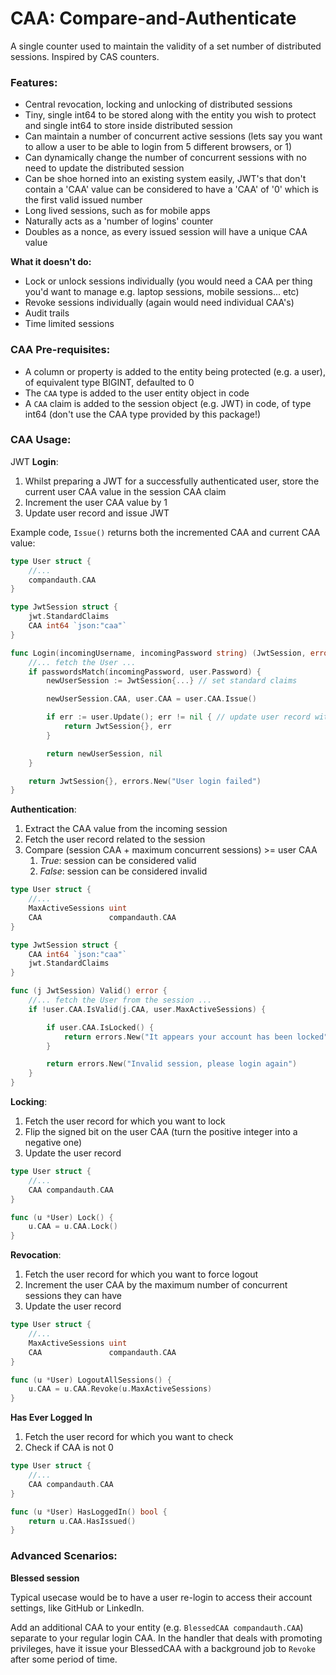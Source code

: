 # CAA: Compare-and-Authenticate

A single counter used to maintain the validity of a set number of distributed sessions. Inspired by CAS counters.

### Features:

- Central revocation, locking and unlocking of distributed sessions
- Tiny, single int64 to be stored along with the entity you wish to protect and single int64 to store inside distributed session
- Can maintain a number of concurrent active sessions (lets say you want to allow a user to be able to login from 5 different browsers, or 1)
- Can dynamically change the number of concurrent sessions with no need to update the distributed session
- Can be shoe horned into an existing system easily, JWT's that don't contain a 'CAA' value can be considered to have a 'CAA' of '0' which is the first valid issued number
- Long lived sessions, such as for mobile apps
- Naturally acts as a 'number of logins' counter
- Doubles as a nonce, as every issued session will have a unique CAA value

**What it doesn't do:**

- Lock or unlock sessions individually (you would need a CAA per thing you'd want to manage e.g. laptop sessions, mobile sessions... etc)
- Revoke sessions individually (again would need individual CAA's)
- Audit trails
- Time limited sessions

### CAA Pre-requisites:

- A column or property is added to the entity being protected (e.g. a user), of equivalent type BIGINT, defaulted to 0
- The `CAA` type is added to the user entity object in code
- A `CAA` claim is added to the session object (e.g. JWT) in code, of type int64 (don't use the CAA type provided by this package!)

### CAA Usage:

JWT **Login**:

1. Whilst preparing a JWT for a successfully authenticated user, store the current user CAA value in the session CAA claim
2. Increment the user CAA value by 1
3. Update user record and issue JWT

Example code, `Issue()` returns both the incremented CAA and current CAA value:
``` go
type User struct {
	//...
	compandauth.CAA
}

type JwtSession struct {
	jwt.StandardClaims
	CAA int64 `json:"caa"`
}

func Login(incomingUsername, incomingPassword string) (JwtSession, error) {
	//... fetch the User ...
	if passwordsMatch(incomingPassword, user.Password) {
		newUserSession := JwtSession{...} // set standard claims

		newUserSession.CAA, user.CAA = user.CAA.Issue()

		if err := user.Update(); err != nil { // update user record with new issued CAA value
			return JwtSession{}, err
		}

		return newUserSession, nil
	}

	return JwtSession{}, errors.New("User login failed")
}
```

**Authentication**:

1. Extract the CAA value from the incoming session
2. Fetch the user record related to the session
3. Compare (session CAA + maximum concurrent sessions) >= user CAA
	1. _True_: session can be considered valid
	2. _False_: session can be considered invalid

```go
type User struct {
	//...
	MaxActiveSessions uint
	CAA               compandauth.CAA
}

type JwtSession struct {
	CAA int64 `json:"caa"`
	jwt.StandardClaims
}

func (j JwtSession) Valid() error {
	//... fetch the User from the session ...
	if !user.CAA.IsValid(j.CAA, user.MaxActiveSessions) {

		if user.CAA.IsLocked() {
			return errors.New("It appears your account has been locked")
		}

		return errors.New("Invalid session, please login again")
	}
}
```

**Locking**:

1. Fetch the user record for which you want to lock
2. Flip the signed bit on the user CAA (turn the positive integer into a negative one)
3. Update the user record

```go
type User struct {
	//...
	CAA compandauth.CAA
}

func (u *User) Lock() {
	u.CAA = u.CAA.Lock()
}
```

**Revocation**:

1. Fetch the user record for which you want to force logout
2. Increment the user CAA by the maximum number of concurrent sessions they can have
3. Update the user record

```go
type User struct {
	//...
	MaxActiveSessions uint
	CAA               compandauth.CAA
}

func (u *User) LogoutAllSessions() {
	u.CAA = u.CAA.Revoke(u.MaxActiveSessions)
}
```

**Has Ever Logged In**

1. Fetch the user record for which you want to check
2. Check if CAA is not 0

```go
type User struct {
	//...
	CAA compandauth.CAA
}

func (u *User) HasLoggedIn() bool {
	return u.CAA.HasIssued()
}
```

### Advanced Scenarios:

**Blessed session**

Typical usecase would be to have a user re-login to access their account settings, like GitHub or LinkedIn.

Add an additional CAA to your entity (e.g. `BlessedCAA compandauth.CAA`) separate to your regular login CAA. In the handler that deals with promoting privileges, have it issue your BlessedCAA with a background job to `Revoke` after some period of time.
